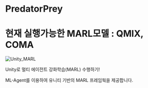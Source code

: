 # PredatorPrey
# 현재 실행가능한 MARL모델 : QMIX, COMA

![Unity_MARL](https://user-images.githubusercontent.com/17878413/114650020-760ada80-9d1c-11eb-8c5d-3a84173f7c9b.png)

Unity로 멀티 에이전트 강화학습(MARL) 수행하기!

ML-Agent를 이용하여 유니티 기반의 MARL 프레임웍을 제공합니다.


